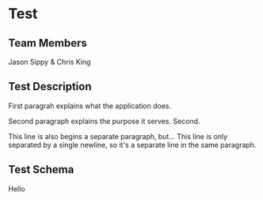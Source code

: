 # Test

## Team Members
Jason Sippy & Chris King

## Test Description
First paragrah explains what the application does.

Second paragraph explains the purpose it serves.
Second.

This line is also begins a separate paragraph, but...
This line is only separated by a single newline, so it's a separate line in the same paragraph.

## Test Schema
Hello

